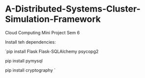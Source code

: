# A-Distributed-Systems-Cluster-Simulation-Framework

Cloud Computing Mini Project Sem 6

Install teh dependencies:

`pip install Flask Flask-SQLAlchemy psycopg2

pip install pymysql

 pip install cryptography
`
